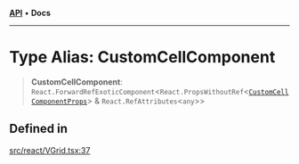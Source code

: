 [**API**](../../API.md) • **Docs**

***

# Type Alias: CustomCellComponent

> **CustomCellComponent**: `React.ForwardRefExoticComponent`\<`React.PropsWithoutRef`\<[`CustomCellComponentProps`](../interfaces/CustomCellComponentProps.md)\> & `React.RefAttributes`\<`any`\>\>

## Defined in

[src/react/VGrid.tsx:37](https://github.com/inokawa/virtua/blob/7b801f16c7f1cf5eb033801b816966faaa8a6b18/src/react/VGrid.tsx#L37)
